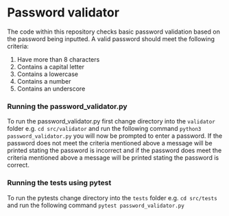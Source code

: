 # Password validator 
The code within this repository checks basic password validation based on the password being inputted. 
A valid password should meet the following criteria:

1. Have more than 8 characters
2. Contains a capital letter
3. Contains a lowercase
4. Contains a number
5. Contains an underscore

### Running the password_validator.py
To run the password_validator.py first change directory into the `validator` folder e.g. `cd src/validator` and run the following command `python3 password_validator.py` you will now be prompted to enter a password. If the password does not meet the criteria mentioned above a message will be printed stating the password is incorrect and if the password does meet the criteria mentioned above a message will be printed stating the password is correct.

### Running the tests using pytest
To run the pytests change directory into the `tests` folder e.g. `cd src/tests` and run the following command `pytest password_validator.py`